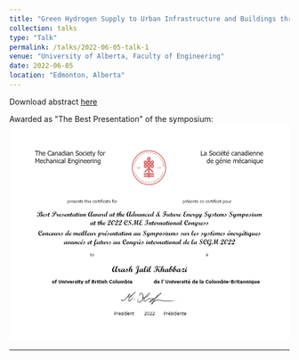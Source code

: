 ```yaml
---
title: "Green Hydrogen Supply to Urban Infrastructure and Buildings through Blending into the Existing Grid"
collection: talks
type: "Talk"
permalink: /talks/2022-06-05-talk-1
venue: "University of Alberta, Faculty of Engineering"
date: 2022-06-05
location: "Edmonton, Alberta"
---
```


Download abstract [here](https://era.library.ualberta.ca/items/f608e27a-3211-49ab-867b-c399a35c6476)

Awarded as "The Best Presentation" of the symposium:
![My Image](images/BestPresentation.jpg)

---
